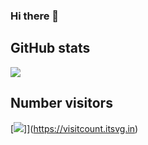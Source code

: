 ### Hi there 👋

## GitHub stats
![](https://github-readme-streak-stats.herokuapp.com/?user=luis-dhr&theme=radical&hide_border=true)<br/>

## Number visitors
[![](https://visitcount.itsvg.in/api?id=luis-dhr&icon=5&color=5)]](https://visitcount.itsvg.in)
